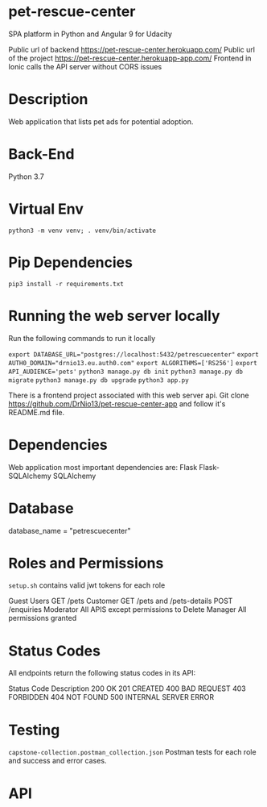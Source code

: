 # pet-rescue-center

SPA platform in Python and Angular 9 for Udacity

Public url of backend https://pet-rescue-center.herokuapp.com/
Public url of the project https://pet-rescue-center.herokuapp-app.com/
Frontend in Ionic calls the API server without CORS issues

# Description

Web application that lists pet ads for potential adoption.

# Back-End

Python 3.7

# Virtual Env

`python3 -m venv venv;
. venv/bin/activate`

# Pip Dependencies

`pip3 install -r requirements.txt`

# Running the web server locally

Run the following commands to run it locally

`export DATABASE_URL="postgres://localhost:5432/petrescuecenter"`
`export AUTH0_DOMAIN="drnio13.eu.auth0.com"`
`export ALGORITHMS=['RS256']`
`export API_AUDIENCE='pets'`
`python3 manage.py db init`
`python3 manage.py db migrate`
`python3 manage.py db upgrade`
`python3 app.py`

There is a frontend project associated with this web server api. Git clone https://github.com/DrNio13/pet-rescue-center-app and follow it's README.md file.

# Dependencies

Web application most important dependencies are:
Flask
Flask-SQLAlchemy
SQLAlchemy

# Database

database_name = "petrescuecenter"

#  Roles and Permissions

`setup.sh` contains valid jwt tokens for each role

Guest Users     GET /pets
Customer        GET /pets and /pets-details  POST /enquiries
Moderator       All APIS except permissions to Delete 
Manager         All permissions granted


# Status Codes
All endpoints return the following status codes in its API:

Status  Code Description
200	    OK
201     CREATED
400     BAD REQUEST
403     FORBIDDEN
404     NOT FOUND
500     INTERNAL SERVER ERROR

# Testing

`capstone-collection.postman_collection.json` Postman tests for each role and success and error cases.

# API


<!-- Documentation of API behavior and RBAC controls -->